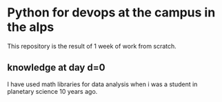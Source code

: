 # Python for devops at the campus in the alps
This repository is the result of 1 week of work from scratch.
## knowledge at day d=0
I have used math libraries for data analysis when i was a student in planetary science 10 years ago.
## 